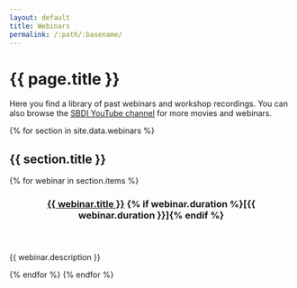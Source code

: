 ```yaml
---
layout: default
title: Webinars
permalink: /:path/:basename/
---
```

# {{ page.title }}

Here you find a library of past webinars and workshop recordings. You can also browse the [SBDI YouTube channel](https://www.youtube.com/channel/UCaq-l_Tl3XXZm4v8EFuKbvw) for more movies and webinars.

<div>
{% for section in site.data.webinars %}
  <h2>{{ section.title }}</h2>
  {% for webinar in section.items %}
    <article class="mb-2">
      <header>
        <h3>
          <a href="{{ webinar.link }}">{{ webinar.title }}</a>
          {% if webinar.duration %}<span>[{{ webinar.duration }}]</span>{% endif %}
        </h3>
      </header>
      <p>
        {{ webinar.description }}
      </p>
    </article>
  {% endfor %}
{% endfor %}
</div>
